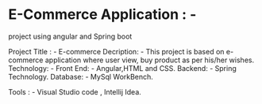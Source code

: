# E-Commerce Application : -
 project using angular and Spring boot

Project Title : - E-commerce
Decription: - This project is based on e-commerce application where user view, buy product as per his/her wishes.
Technology: - 
             Front End: - Angular,HTML and CSS.
             Backend: - Spring Technology.
             Database: - MySql WorkBench.
             
Tools : - Visual Studio code , Intellij Idea.
